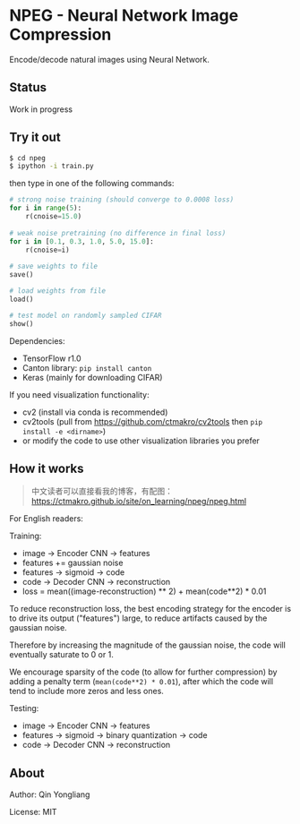 # NPEG - Neural Network Image Compression

Encode/decode natural images using Neural Network.

## Status

Work in progress

## Try it out

```bash
$ cd npeg
$ ipython -i train.py
```

then type in one of the following commands:

```python
# strong noise training (should converge to 0.0008 loss)
for i in range(5):
    r(cnoise=15.0)
    
# weak noise pretraining (no difference in final loss)
for i in [0.1, 0.3, 1.0, 5.0, 15.0]:
    r(cnoise=i)
    
# save weights to file
save()

# load weights from file
load()

# test model on randomly sampled CIFAR
show()
```

Dependencies:

- TensorFlow r1.0
- Canton library: `pip install canton`
- Keras (mainly for downloading CIFAR)

If you need visualization functionality:

- cv2 (install via conda is recommended)
- cv2tools (pull from <https://github.com/ctmakro/cv2tools> then `pip install -e <dirname>`)
- or modify the code to use other visualization libraries you prefer

## How it works

> 中文读者可以直接看我的博客，有配图：<https://ctmakro.github.io/site/on_learning/npeg/npeg.html>

For English readers:

Training:

- image -> Encoder CNN -> features
- features += gaussian noise
- features -> sigmoid -> code
- code -> Decoder CNN -> reconstruction
- loss = mean((image-reconstruction) ** 2) + mean(code**2) * 0.01

To reduce reconstruction loss, the best encoding strategy for the encoder is to drive its output ("features") large, to reduce artifacts caused by the gaussian noise.

Therefore by increasing the magnitude of the gaussian noise, the code will eventually saturate to 0 or 1.

We encourage sparsity of the code (to allow for further compression) by adding a penalty term (`mean(code**2) * 0.01`), after which the code will tend to include more zeros and less ones.

Testing:

- image -> Encoder CNN -> features
- features -> sigmoid -> binary quantization -> code
- code -> Decoder CNN -> reconstruction

## About

Author: Qin Yongliang

License: MIT
